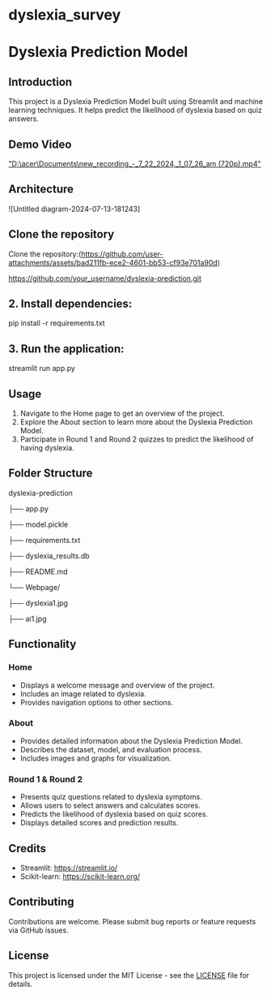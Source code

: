 # dyslexia_survey


# Dyslexia Prediction Model

## Introduction
This project is a Dyslexia Prediction Model built using Streamlit and machine learning techniques. It helps predict the likelihood of dyslexia based on quiz answers.

## Demo Video

 ["D:\acer\Documents\new_recording_-_7_22_2024,_1_07_26_am (720p).mp4"](https://github.com/vibhorjoshi/dyslexia_survey/assets/105739194/8bcac8ed-1356-4e7d-926f-32f993dbb46b)


## Architecture 

 ![Untitled diagram-2024-07-13-181243]
 
## Clone the repository

Clone the repository:(https://github.com/user-attachments/assets/bad211fb-ece2-4601-bb53-cf93e701a90d)

https://github.com/your_username/dyslexia-prediction.git

## 2. Install dependencies:

pip install -r requirements.txt

## 3. Run the application:

streamlit run app.py


## Usage
1. Navigate to the Home page to get an overview of the project.
2. Explore the About section to learn more about the Dyslexia Prediction Model.
3. Participate in Round 1 and Round 2 quizzes to predict the likelihood of having dyslexia.

## Folder Structure
dyslexia-prediction


├── app.py

├── model.pickle

├── requirements.txt

├── dyslexia_results.db

├── README.md

└── Webpage/

├── dyslexia1.jpg

├── ai1.jpg


## Functionality
### Home
- Displays a welcome message and overview of the project.
- Includes an image related to dyslexia.
- Provides navigation options to other sections.

### About
- Provides detailed information about the Dyslexia Prediction Model.
- Describes the dataset, model, and evaluation process.
- Includes images and graphs for visualization.

### Round 1 & Round 2
- Presents quiz questions related to dyslexia symptoms.
- Allows users to select answers and calculates scores.
- Predicts the likelihood of dyslexia based on quiz scores.
- Displays detailed scores and prediction results.

## Credits
- Streamlit: https://streamlit.io/
- Scikit-learn: https://scikit-learn.org/

## Contributing
Contributions are welcome. Please submit bug reports or feature requests via GitHub issues.

## License
This project is licensed under the MIT License - see the [LICENSE](LICENSE) file for details.






